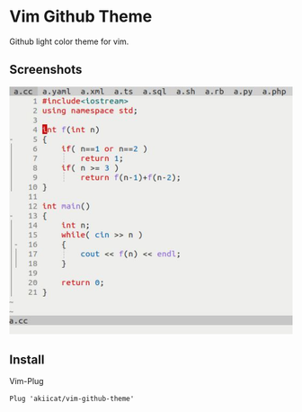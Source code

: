 # Vim Github Theme

Github light color theme for vim.

## Screenshots

![C syntax](./c.jpg)

## Install

Vim-Plug

```
Plug 'akiicat/vim-github-theme'
```

